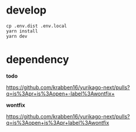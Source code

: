 # develop

```
cp .env.dist .env.local
yarn install
yarn dev
```

# dependency

**todo**

https://github.com/krabben16/yurikago-next/pulls?q=is%3Apr+is%3Aopen+-label%3Awontfix+

**wontfix**

https://github.com/krabben16/yurikago-next/pulls?q=is%3Aopen+is%3Apr+label%3Awontfix

